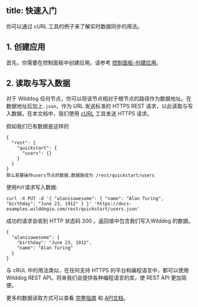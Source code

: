 
title: 快速入门
---

你可以通过 cURL 工具的例子来了解实时数据同步的用法。

## 1. 创建应用

首先，你需要在控制面板中创建应用。请参考 [控制面板-创建应用](/console/creat.html)。

## 2. 读取与写入数据

对于 Wilddog 任何节点，你可以将该节点相对于根节点的路径作为数据地址。在数据地址后加上`.json`，作为 URL 发送标准的 HTTPS REST 请求，以此读取与写入数据。在本文档中，我们使用 [cURL](https://en.wikipedia.org/wiki/CURL) 工具发送 HTTPS 请求。

假如我们已有数据是这样的

```
{
  "rest": {
    "quickstart": {
      "users": {}
    }
  }
}
那么若要操作users节点的数据,数据路径为 /rest/quickstart/users
```

使用`PUT`请求写入数据:

```
curl -X PUT -d '{ "alanisawesome": { "name": "Alan Turing", "birthday": "June 23, 1912" } }' 'https://docs-examples.wilddogio.com/rest/quickstart/users.json'

```

成功的请求会收到 HTTP 状态码 200 ，返回值中包含我们写入Wilddog 的数据。

```
{
  "alanisawesome": {
    "birthday": "June 23, 1912",
    "name": "Alan Turing"
  }
}
```



与 cRUL 中的用法类似，在任何支持 HTTPS 的平台和编程语言中，都可以使用 Wilddog REST API。将来我们会提供各种编程语言的库，使 REST API 更加简便。

更多的数据读取方式可以查看 [完整指南](/guide/sync/rest/guide.html) 和 [API文档](/api/sync/rest.html)。
